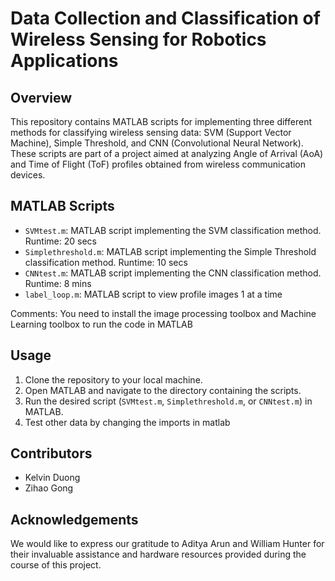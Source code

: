 # Data Collection and Classification of Wireless Sensing for Robotics Applications

## Overview
This repository contains MATLAB scripts for implementing three different methods for classifying wireless sensing data: SVM (Support Vector Machine), Simple Threshold, and CNN (Convolutional Neural Network). These scripts are part of a project aimed at analyzing Angle of Arrival (AoA) and Time of Flight (ToF) profiles obtained from wireless communication devices.

## MATLAB Scripts
- `SVMtest.m`: MATLAB script implementing the SVM classification method. Runtime: 20 secs
- `Simplethreshold.m`: MATLAB script implementing the Simple Threshold classification method. Runtime: 10 secs
- `CNNtest.m`: MATLAB script implementing the CNN classification method. Runtime: 8 mins
- `label_loop.m`: MATLAB script to view profile images 1 at a time

Comments: You need to install the image processing toolbox and Machine Learning toolbox to run the code in MATLAB

## Usage
1. Clone the repository to your local machine.
2. Open MATLAB and navigate to the directory containing the scripts.
3. Run the desired script (`SVMtest.m`, `Simplethreshold.m`, or `CNNtest.m`) in MATLAB.
4. Test other data by changing the imports in matlab

## Contributors
- Kelvin Duong
- Zihao Gong

## Acknowledgements

We would like to express our gratitude to Aditya Arun and William Hunter for their invaluable assistance and hardware resources provided during the course of this project.


